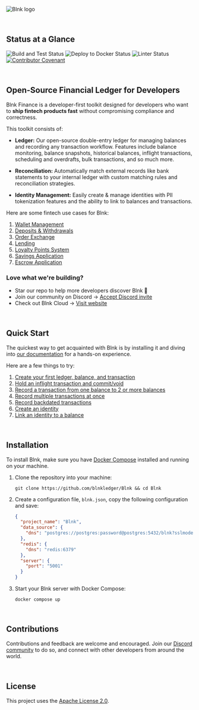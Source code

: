 ![Blnk logo](https://res.cloudinary.com/dmxizylxw/image/upload/v1724847576/blnk_github_logo_eyy2lf.png)

<br/>

## Status at a Glance

![Build and Test Status](https://github.com/blnkfinance/blnk/actions/workflows/go.yml/badge.svg)
![Deploy to Docker Status](https://github.com/blnkfinance/blnk/actions/workflows/docker-publish.yml/badge.svg)
![Linter Status](https://github.com/blnkfinance/blnk/actions/workflows/lint.yml/badge.svg)
[![Contributor Covenant](https://img.shields.io/badge/Contributor%20Covenant-2.1-4baaaa.svg)](code_of_conduct.md)

<br/>

## Open-Source Financial Ledger for Developers

Blnk Finance is a developer-first toolkit designed for developers who want to **ship fintech products fast** without compromising compliance and correctness.

This toolkit consists of:

* **Ledger:** Our open-source double-entry ledger for managing balances and recording any transaction workflow. Features include balance monitoring, balance snapshots, historical balances, inflight transactions, scheduling and overdrafts, bulk transactions, and so much more.

* **Reconciliation:** Automatically match external records like bank statements to your internal ledger with custom matching rules and reconciliation strategies.

* **Identity Management:** Easily create & manage identities with PII tokenization features and the ability to link to balances and transactions.

Here are some fintech use cases for Blnk:

1. [Wallet Management](https://docs.blnkfinance.com/tutorials/quick-start/wallet-management)
2. [Deposits & Withdrawals](https://docs.blnkfinance.com/tutorials/digital-banking/deposits-withdrawals)
3. [Order Exchange](https://docs.blnkfinance.com/tutorials/crypto/order-exchange)
4. [Lending](https://docs.blnkfinance.com/tutorials/digital-banking/lending)
5. [Loyalty Points System](https://docs.blnkfinance.com/tutorials/quick-start/loyalty-points)
6. [Savings Application](https://docs.blnkfinance.com/tutorials/quick-start/savings-application)
7. [Escrow Application](https://docs.blnkfinance.com/tutorials/quick-start/escrow-payments)

### Love what we're building?

* Star our repo to help more developers discover Blnk 🌟
* Join our community on Discord → [Accept Discord invite](https://discord.gg/7WNv94zPpx)
* Check out Blnk Cloud → [Visit website](https://www.blnkfinance.com)

<br/>

## Quick Start

The quickest way to get acquainted with Blnk is by installing it and diving into [our documentation](https://docs.blnkfinance.com) for a hands-on experience.

Here are a few things to try:

1. [Create your first ledger, balance, and transaction](https://docs.blnkfinance.com/home/install#3-create-your-first-ledger)
2. [Hold an inflight transaction and commit/void](https://docs.blnkfinance.com/transactions/inflight)
3. [Record a transaction from one balance to 2 or more balances](https://docs.blnkfinance.com/transactions/multiple-destinations)
4. [Record multiple transactions at once](https://docs.blnkfinance.com/transactions/bulk-transactions)
5. [Record backdated transactions](https://docs.blnkfinance.com/transactions/backdated-transactions)
6. [Create an identity](https://docs.blnkfinance.com/identities/introduction)
7. [Link an identity to a balance](https://docs.blnkfinance.com/identities/link-balances)

<br/>

## Installation

To install Blnk, make sure you have [Docker Compose](https://docs.docker.com/compose/) installed and running on your machine.

1. Clone the repository into your machine:
   
   ```
   git clone https://github.com/blnkledger/Blnk && cd Blnk
   ```
   
2. Create a configuration file, `blnk.json`, copy the following configuration and save:

   ```json
   {
     "project_name": "Blnk",
     "data_source": {
       "dns": "postgres://postgres:password@postgres:5432/blnk?sslmode=disable"
     },
     "redis": {
       "dns": "redis:6379"
     },
     "server": {
       "port": "5001"
     }
   }
   ```

3. Start your Blnk server with Docker Compose:

   ```
   docker compose up
   ```

<br/>

## Contributions

Contributions and feedback are welcome and encouraged. Join our [Discord community](https://discord.gg/7WNv94zPpx) to do so, and connect with other developers from around the world.

<br/>

## License

This project uses the [Apache License 2.0](LICENSE.md).
